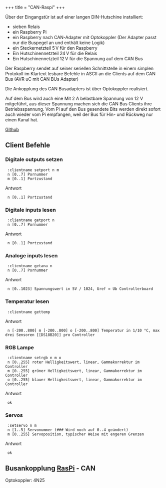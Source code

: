+++
title = "CAN-Raspi"
+++

<!-- {{attachment:Canberry.jpg}} -->

Über der Eingangstür ist auf einer langen DIN-Hutschine installiert:

- sieben Relais
- ein Raspberry Pi
- ein Raspberry nach CAN-Adapter mit Optokoppler (Der Adapter passt
  nur die Buspegel an und enthält keine Logik)
- ein Steckernetzteil 5 V für den Raspberry
- Ein Hutschinennetzteil 24 V für die Relais
- Ein Hutschinennetzteil 12 V für die Spannung auf dem CAN Bus

Der Raspberry sendet auf seiner seriellen Schnittstelle in einem simplen
Protokoll im Klartext lesbare Befehle in ASCII an die Clients auf dem
CAN Bus (AVR uC mit CAN BUs Adapter)

Die Ankopplung des CAN Busadapters ist über Optokoppler realisiert.

Auf dem Bus wird auch eine Mit 2 A belastbare Spannung von 12 V
mitgeführt, aus dieser Spannung machen sich die CAN Bus Clients ihre
Betriebsspannung. Vom Pi auf den Bus gesendete Bits werden direkt sofort
auch wieder vom Pi empfangen, weil der Bus für Hin- und Rückweg nur
einen Kanal hat.

[Github](https://github.com/flipdot/Spacecontrol)

<!-- {{attachment:CANBerry Aufbau.jpg}} -->

## Client Befehle

### Digitale outputs setzen

     :clientname setport n m
     n [0..7] Pornummer
     m [0..1] Portzustand

Antwort

     n [0..1] Portzustand

### Digitale inputs lesen

     :clientname getport n
     n [0..7] Pornummer

Antwort

     n [0..1] Portzustand

### Analoge inputs lesen

     :clientname getana n
     n [0..7] Pornummer

Antwort

     n [0..1023] Spannungswert in 5V / 1024, Uref = Ub Controllerboard

### Temperatur lesen

     :clientname gettemp

Antwort

     n [-200..800] m [-200..800] o [-200..800] Temperatur in 1/10 °C, max drei Sensoren [[DS18B20]] pro Controller

### RGB Lampe

     :clientname setrgb n m o
     n [0..255] roter Helligkeitswert, linear, Gammakorrektur im Controller
     m [0..255] grüner Helligkeitswert, linear, Gammakorrektur im Controller
     o [0..255] blauer Helligkeitswert, linear, Gammakorrektur im Controller

Antwort

     ok

### Servos

     :setservo n m
     n [1..5] Servonummer (### Wird noch auf 0..4 geändert)
     m [0..255] Servoposition, typischer Weise mit engeren Grenzen

Antwort

     ok

## Busankopplung [RasPi](RasPi) - CAN

Optokoppler: 4N25

<!-- {{attachment:CAN-Busankopplung_2.jpg}} -->
